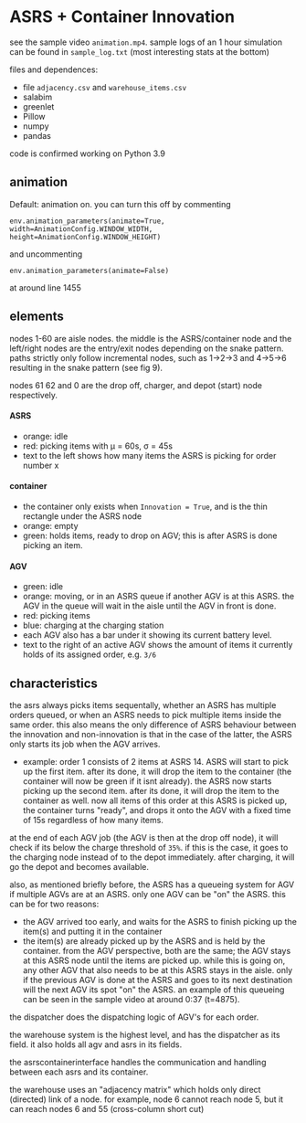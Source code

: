 
# ASRS + Container Innovation
see the sample video `animation.mp4`. 
sample logs of an 1 hour simulation can be found in `sample_log.txt` (most interesting stats at the bottom)

files and dependences:
- file `adjacency.csv` and `warehouse_items.csv`
- salabim
- greenlet
- Pillow
- numpy
- pandas

code is confirmed working on Python 3.9
## animation

Default: animation on. you can turn this off by commenting 

```
env.animation_parameters(animate=True, width=AnimationConfig.WINDOW_WIDTH, height=AnimationConfig.WINDOW_HEIGHT)
```
and uncommenting 
``` 
env.animation_parameters(animate=False)
```
at around line 1455


## elements
nodes 1-60 are aisle nodes. the middle is the ASRS/container node and the left/right nodes are the entry/exit nodes depending on the snake pattern. paths strictly only follow incremental nodes, such as 1->2->3 and 4->5->6 resulting in the snake pattern (see fig 9).

nodes 61 62 and 0 are the drop off, charger, and depot (start) node respectively. 

#### ASRS
- orange: idle
- red: picking items with μ = 60s, σ = 45s
- text to the left shows how many items the ASRS is picking for order number x

#### container
- the container only exists when `Innovation = True`, and is the thin rectangle under the ASRS node
- orange: empty
- green: holds items, ready to drop on AGV; this is after ASRS is done picking an item.

#### AGV
- green: idle
- orange: moving, or in an ASRS queue if another AGV is at this ASRS. the AGV in the queue will wait in the aisle until the AGV in front is done.
- red: picking items
- blue: charging at the charging station
- each AGV also has a bar under it showing its current battery level. 
- text to the right of an active AGV shows the amount of items it currently holds of its assigned order, e.g. `3/6`


## characteristics
the asrs always picks items sequentally, whether an ASRS has multiple orders queued, or when an ASRS needs to pick multiple items inside the same order. this also means the only difference of ASRS behaviour between the innovation and non-innovation is that in the case of the latter, the ASRS only starts its job when the AGV arrives. 
- example: order 1 consists of 2 items at ASRS 14. ASRS will start to pick up the first item. after its done, it will drop the item to the container (the container will now be green if it isnt already). the ASRS now starts picking up the second item. after its done, it will drop the item to the container as well. now all items of this order at this ASRS is picked up, the container turns "ready", and drops it onto the AGV with a fixed time of 15s regardless of how many items.

at the end of each AGV job (the AGV is then at the drop off node), it will check if its below the charge threshold of `35%`. if this is the case, it goes to the charging node instead of to the depot immediately. after charging, it will go the depot and becomes available. 

also, as mentioned briefly before, the ASRS has a queueing system for AGV if multiple AGVs are at an ASRS. only one AGV can be "on" the ASRS. this can be for two reasons: 
- the AGV arrived too early, and waits for the ASRS to finish picking up the item(s) and putting it in the container
- the item(s) are already picked up by the ASRS and is held by the container. 
from the AGV perspective, both are the same; the AGV stays at this ASRS node until the items are picked up. while this is going on, any other AGV that also needs to be at this ASRS stays in the aisle. only if the previous AGV is done at the ASRS and goes to its next destination will the next AGV its spot "on" the ASRS. an example of this queueing can be seen in the sample video at around 0:37 (t=4875).  

the dispatcher does the dispatching logic of AGV's for each order.

the warehouse system is the highest level, and has the dispatcher as its field. it also holds all agv and asrs in its fields. 

the asrscontainerinterface handles the communication and handling between each asrs and its container.

the warehouse uses an "adjacency matrix" which holds only direct (directed) link of a node. for example, node 6 cannot reach node 5, but it can reach nodes 6 and 55 (cross-column short cut)







